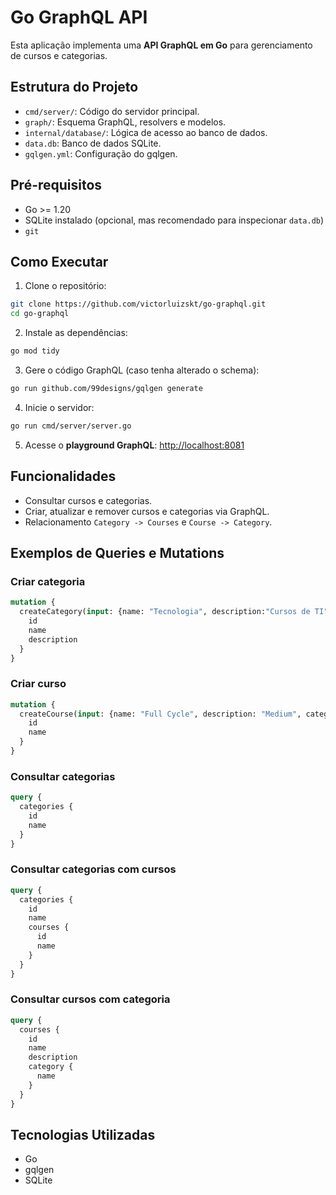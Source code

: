 # Go GraphQL API

Esta aplicação implementa uma **API GraphQL em Go** para gerenciamento de cursos e categorias.

## Estrutura do Projeto

- `cmd/server/`: Código do servidor principal.
- `graph/`: Esquema GraphQL, resolvers e modelos.
- `internal/database/`: Lógica de acesso ao banco de dados.
- `data.db`: Banco de dados SQLite.
- `gqlgen.yml`: Configuração do gqlgen.

## Pré-requisitos

- Go >= 1.20
- SQLite instalado (opcional, mas recomendado para inspecionar `data.db`)
- `git`

## Como Executar

1. Clone o repositório:

```sh
git clone https://github.com/victorluizskt/go-graphql.git
cd go-graphql
```

2. Instale as dependências:

```sh
go mod tidy
```

3. Gere o código GraphQL (caso tenha alterado o schema):

```sh
go run github.com/99designs/gqlgen generate
```

4. Inicie o servidor:

```sh
go run cmd/server/server.go
```

5. Acesse o **playground GraphQL**: [http://localhost:8081](http://localhost:8081)

## Funcionalidades

- Consultar cursos e categorias.
- Criar, atualizar e remover cursos e categorias via GraphQL.
- Relacionamento `Category -> Courses` e `Course -> Category`.

## Exemplos de Queries e Mutations

### Criar categoria

```graphql
mutation {
  createCategory(input: {name: "Tecnologia", description:"Cursos de TI"}) {
    id
    name
    description
  }
}
```

### Criar curso

```graphql
mutation {
  createCourse(input: {name: "Full Cycle", description: "Medium", categoryId: "31ac5728-8102-461d-84ce-74937f81f4c7"}) {
    id
    name
  }
}
```

### Consultar categorias

```graphql
query {
  categories {
    id
    name
  }
}
```

### Consultar categorias com cursos

```graphql
query {
  categories {
    id
    name
    courses {
      id
      name
    }
  }
}
```

### Consultar cursos com categoria

```graphql
query {
  courses {
    id
    name
    description
    category {
      name
    }
  }
}
```

## Tecnologias Utilizadas

- Go
- gqlgen
- SQLite
